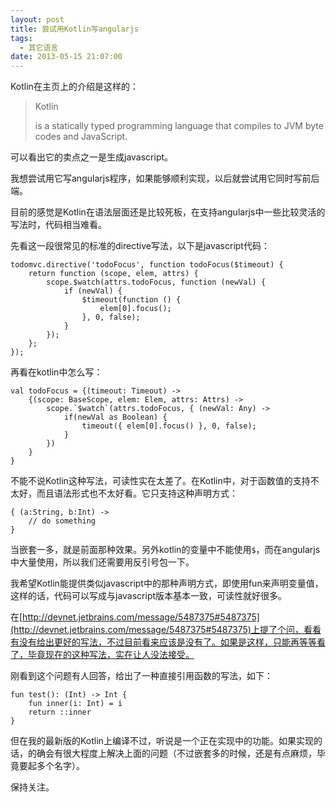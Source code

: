 ```yaml
---
layout: post
title: 尝试用Kotlin写angularjs
tags:
  - 其它语言
date: 2013-05-15 21:07:00
---
```


Kotlin在主页上的介绍是这样的：

> Kotlin
> 
> is a statically typed programming language that compiles to JVM byte codes and JavaScript.

可以看出它的卖点之一是生成javascript。

我想尝试用它写angularjs程序，如果能够顺利实现，以后就尝试用它同时写前后端。

目前的感觉是Kotlin在语法层面还是比较死板，在支持angularjs中一些比较灵活的写法时，代码相当难看。

先看这一段很常见的标准的directive写法，以下是javascript代码：

```
todomvc.directive('todoFocus', function todoFocus($timeout) {
    return function (scope, elem, attrs) {
        scope.$watch(attrs.todoFocus, function (newVal) {
            if (newVal) {
                $timeout(function () {
                    elem[0].focus();
                }, 0, false);
            }
        });
    };
});

```

再看在kotlin中怎么写：

```
val todoFocus = {(timeout: Timeout) ->
    {(scope: BaseScope, elem: Elem, attrs: Attrs) ->
        scope.`$watch`(attrs.todoFocus, { (newVal: Any) ->
            if(newVal as Boolean) {
                timeout({ elem[0].focus() }, 0, false);
            }
        })
    }
}

```

不能不说Kotlin这种写法，可读性实在太差了。在Kotlin中，对于函数值的支持不太好，而且语法形式也不太好看。它只支持这种声明方式：

```
{ (a:String, b:Int) ->
    // do something
}

```

当嵌套一多，就是前面那种效果。另外kotlin的变量中不能使用`$`，而在angularjs中大量使用，所以我们还需要用反引号包一下。

我希望Kotlin能提供类似javascript中的那种声明方式，即使用fun来声明变量值，这样的话，代码可以写成与javascript版本基本一致，可读性就好很多。

在[http://devnet.jetbrains.com/message/5487375#5487375](http://devnet.jetbrains.com/message/5487375#5487375)上提了个问，看看有没有给出更好的写法，不过目前看来应该是没有了。如果是这样，只能再等等看了，毕竟现在的这种写法，实在让人没法接受。

刚看到这个问题有人回答，给出了一种直接引用函数的写法，如下：

    fun test(): (Int) -> Int {
        fun inner(i: Int) = i
        return ::inner
    }

但在我的最新版的Kotlin上编译不过，听说是一个正在实现中的功能。如果实现的话，的确会有很大程度上解决上面的问题（不过嵌套多的时候，还是有点麻烦，毕竟要起多个名字）。

保持关注。